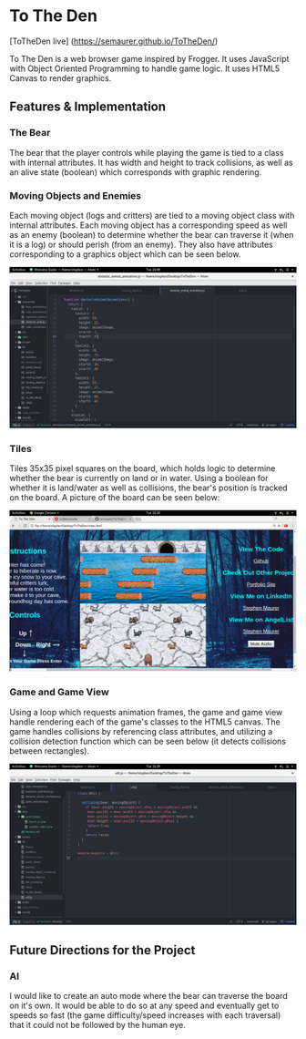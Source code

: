 # To The Den

[ToTheDen live] (https://semaurer.github.io/ToTheDen/)

To The Den is a web browser game inspired by Frogger.  It uses JavaScript with Object Oriented Programming
to handle game logic.  It uses HTML5 Canvas to render graphics.  

## Features & Implementation

### The Bear

The bear that the player controls while playing the game is tied to a class with internal attributes.  It has
width and height to track collisions, as well as an alive state (boolean) which corresponds with graphic rendering.

### Moving Objects and Enemies

Each moving object (logs and critters) are tied to a moving object class with internal attributes.  Each
moving object has a corresponding speed as well as an enemy (boolean) to determine whether the bear can
traverse it (when it is a log) or should perish (from an enemy).  They also have attributes corresponding to a graphics object which can be seen below.


![image of graphics object](https://github.com/semaurer/ToTheDen/blob/gh-pages/docs/prod_images/graphics_object.png)

### Tiles

Tiles 35x35 pixel squares on the board, which holds logic to determine whether the bear is currently on land or
in water.  Using a boolean for whether it is land/water as well as collisions, the bear's position is tracked
on the board.  A picture of the board can be seen below:

![image of board](https://github.com/semaurer/ToTheDen/blob/gh-pages/docs/prod_images/board_pic.png)  

### Game and Game View

Using a loop which requests animation frames, the game and game view handle rendering each of the game's classes
to the HTML5 canvas.  The game handles collisions by referencing class attributes, and utilizing a
collision detection function which can be seen below (it detects collisions between rectangles).

![image of collision fn](https://github.com/semaurer/ToTheDen/blob/gh-pages/docs/prod_images/collision_pic.png)

## Future Directions for the Project

### AI

I would like to create an auto mode where the bear can traverse the board on it's own.  It would be able to do so
at any speed and eventually get to speeds so fast (the game difficulty/speed increases with each traversal) that
it could not be followed by the human eye.
